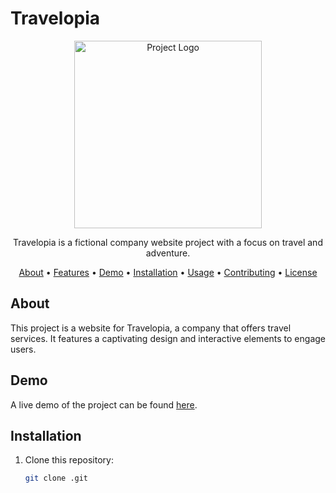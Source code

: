 # Travelopia


<p align="center">
  <img src="https://www.drupal.org/files/travelopia_logo.png" alt="Project Logo" width="300" height="300">
</p>

<p align="center">
Travelopia is a fictional company website project with a focus on travel and adventure.
</p>

<p align="center">
  <a href="#about">About</a> •
  <a href="#features">Features</a> •
  <a href="#demo">Demo</a> •
  <a href="#installation">Installation</a> •
  <a href="#usage">Usage</a> •
  <a href="#contributing">Contributing</a> •
  <a href="#license">License</a>
</p>

## About

This project is a website for Travelopia, a company that offers travel services. It features a captivating design and interactive elements to engage users. 

## Demo

A live demo of the project can be found [here](#).

## Installation

1. Clone this repository:
   ```bash
   git clone .git
